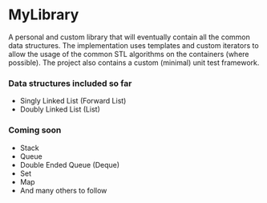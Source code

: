 # MyLibrary
A personal and custom library that will eventually contain all the common data structures. The implementation uses templates and custom iterators to allow the usage of the common STL algorithms on the containers (where possible). The project also contains a custom (minimal) unit test framework.

### Data structures included so far

- Singly Linked List (Forward List)
- Doubly Linked List (List)

### Coming soon

- Stack
- Queue
- Double Ended Queue (Deque)
- Set
- Map
- And many others to follow
